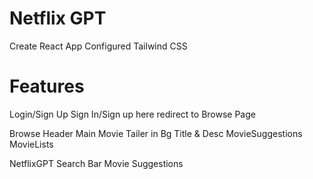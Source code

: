 # Netflix GPT

 Create React App
 Configured Tailwind CSS

 # Features

   Login/Sign Up
     Sign In/Sign up here
     redirect to Browse Page 
    
   Browse
     Header
     Main Movie
       Tailer in Bg
       Title & Desc
       MovieSuggestions
         MovieLists

   NetflixGPT
     Search Bar
     Movie Suggestions      
         